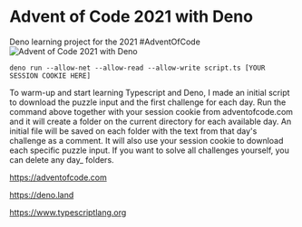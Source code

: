 # Advent of Code 2021 with Deno
Deno learning project for the 2021 #AdventOfCode
![Advent of Code 2021 with Deno](https://repository-images.githubusercontent.com/433220540/2c8142d3-9400-4f22-b77b-86e97269bd23)

```
deno run --allow-net --allow-read --allow-write script.ts [YOUR SESSION COOKIE HERE]
```
To warm-up and start learning Typescript and Deno, I made an initial script to download the puzzle input and the first challenge for each day. Run the command above together with your session cookie from adventofcode.com and it will create a folder on the current directory for each available day. An initial file will be saved on each folder with the text from that day's challenge as a comment. It will also use your session cookie to download each specific puzzle input. If you want to solve all challenges yourself, you can delete any day_ folders.

https://adventofcode.com

https://deno.land

https://www.typescriptlang.org
